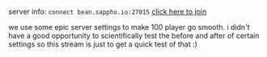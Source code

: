 server info: `connect bean.sappho.io:27015`
[click here to join](steam://connect/45.62.160.71:27015)

we use some epic server settings to make 100 player go smooth. i didn't have a good opportunity to scientifically test the before and after of certain settings so this stream is just to get a quick test of that :)
